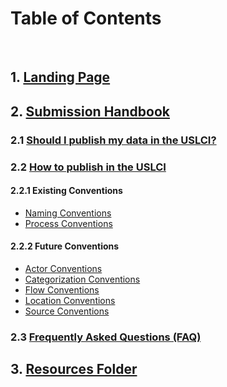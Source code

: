 # Table of Contents
<br>

## 1. [Landing Page](README.md)

## 2. [Submission Handbook](submission-handbook.md)

### 2.1 [Should I publish my data in the USLCI?](should-i-publish-in-the-uslci.md)

### 2.2 [How to publish in the USLCI](how-to-publish-in-the-uslci.md)

#### 2.2.1 Existing Conventions
* [Naming Conventions](naming-conventions.md)
* [Process Conventions](process-conventions.md)

#### 2.2.2 Future Conventions
  * [Actor Conventions](actor-conventions.md)
  * [Categorization Conventions](categorization-conventions.md)
  * [Flow Conventions](flow-conventions.md)
  * [Location Conventions](location-conventions.md)
  * [Source Conventions](source-conventions.md)

### 2.3 [Frequently Asked Questions (FAQ)](faq.md)

## 3. [Resources Folder][resources_folder]

[markdown]: https://daringfireball.net/projects/markdown/    
[resources_folder]: https://github.com/zcoventry/Submission-Guide/tree/master/resources
